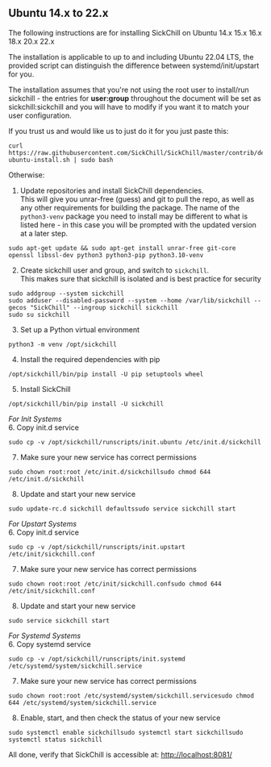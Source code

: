 ## Ubuntu 14.x to 22.x

The following instructions are for installing SickChill on Ubuntu 14.x 15.x 16.x 18.x 20.x 22.x

The installation is applicable to up to and including Ubuntu 22.04 LTS, the provided script can distinguish the difference between systemd/init/upstart for you.

The installation assumes that you're not using the root user to install/run sickchill - the entries for **user:group** throughout the document will be set as sickchill:sickchill and you will have to modify if you want it to match your user configuration.  

If you trust us and would like us to just do it for you just paste this:

```shell
curl https://raw.githubusercontent.com/SickChill/SickChill/master/contrib/debian-ubuntu-install.sh | sudo bash
```

Otherwise:

1. Update repositories and install SickChill dependencies.  
   This will give you unrar-free (guess) and git to pull the repo, as well as any other requirements for building the package. The name of the `python3-venv` package you need to install may be different to what is listed here - in this case you will be prompted with the updated version at a later step.  

  ```shell
sudo apt-get update && sudo apt-get install unrar-free git-core openssl libssl-dev python3 python3-pip python3.10-venv
  ```

2. Create sickchill user and group, and switch to `sickchill`.  
    This makes sure that sickchill is isolated and is best practice for security  
  ```shell
sudo addgroup --system sickchill
sudo adduser --disabled-password --system --home /var/lib/sickchill --gecos "SickChill" --ingroup sickchill sickchill  
sudo su sickchill
  ```
3. Set up a Python virtual environment  
  ```shell
python3 -m venv /opt/sickchill
  ```
4. Install the required dependencies with pip
  ```shell
/opt/sickchill/bin/pip install -U pip setuptools wheel
  ```
5. Install SickChill
  ```shell
/opt/sickchill/bin/pip install -U sickchill
  ```
_For Init Systems_  
6. Copy init.d service
```shell
sudo cp -v /opt/sickchill/runscripts/init.ubuntu /etc/init.d/sickchill
```
7. Make sure your new service has correct permissions
  ```shell
sudo chown root:root /etc/init.d/sickchillsudo chmod 644 /etc/init.d/sickchill
  ```
8. Update and start your new service
  ```shell
sudo update-rc.d sickchill defaultssudo service sickchill start
  ```
_For Upstart Systems_  
6. Copy init.d service
  ```shell
sudo cp -v /opt/sickchill/runscripts/init.upstart /etc/init/sickchill.conf
  ```
7. Make sure your new service has correct permissions
  ```shell
sudo chown root:root /etc/init/sickchill.confsudo chmod 644 /etc/init/sickchill.conf
  ```
8. Update and start your new service
  ```shell
sudo service sickchill start
  ```
_For Systemd Systems_  
6. Copy systemd service
  ```shell
sudo cp -v /opt/sickchill/runscripts/init.systemd /etc/systemd/system/sickchill.service
  ```
7. Make sure your new service has correct permissions
  ```shell
sudo chown root:root /etc/systemd/system/sickchill.servicesudo chmod 644 /etc/systemd/system/sickchill.service
  ```
8. Enable, start, and then check the status of your new service
  ```shell
sudo systemctl enable sickchillsudo systemctl start sickchillsudo systemctl status sickchill
  ```
All done, verify that SickChill is accessible at: [http://localhost:8081/](http://localhost:8081)
